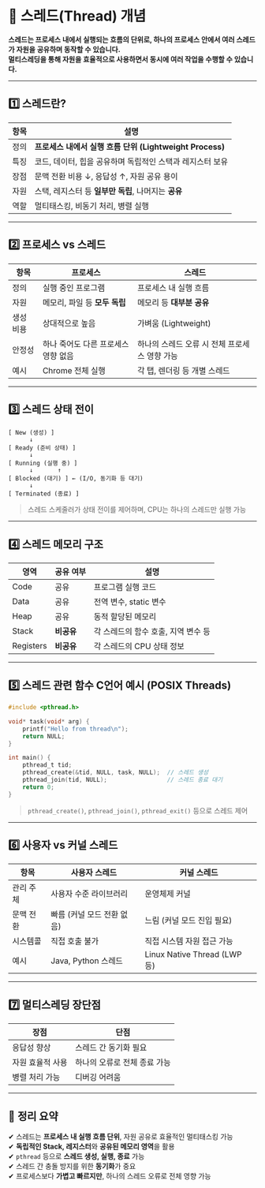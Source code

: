 # 🧵 스레드(Thread) 개념

**스레드는 프로세스 내에서 실행되는 흐름의 단위로, 하나의 프로세스 안에서 여러 스레드가 자원을 공유하며 동작할 수 있습니다.  
멀티스레딩을 통해 자원을 효율적으로 사용하면서 동시에 여러 작업을 수행할 수 있습니다.**

---

## 1️⃣ 스레드란?

| 항목       | 설명 |
|------------|------|
| 정의       | **프로세스 내에서 실행 흐름 단위 (Lightweight Process)** |
| 특징       | 코드, 데이터, 힙을 공유하며 독립적인 스택과 레지스터 보유 |
| 장점       | 문맥 전환 비용 ↓, 응답성 ↑, 자원 공유 용이 |
| 자원       | 스택, 레지스터 등 **일부만 독립**, 나머지는 **공유** |
| 역할       | 멀티태스킹, 비동기 처리, 병렬 실행 |

---

## 2️⃣ 프로세스 vs 스레드

| 항목       | 프로세스                       | 스레드                            |
|------------|--------------------------------|-----------------------------------|
| 정의       | 실행 중인 프로그램              | 프로세스 내 실행 흐름             |
| 자원       | 메모리, 파일 등 **모두 독립**    | 메모리 등 **대부분 공유**         |
| 생성 비용  | 상대적으로 높음                | 가벼움 (Lightweight)              |
| 안정성     | 하나 죽어도 다른 프로세스 영향 없음 | 하나의 스레드 오류 시 전체 프로세스 영향 가능 |
| 예시       | Chrome 전체 실행              | 각 탭, 렌더링 등 개별 스레드        |

---

## 3️⃣ 스레드 상태 전이

```
[ New (생성) ]
      ↓
[ Ready (준비 상태) ]
      ↓
[ Running (실행 중) ]
      ↓       ↑
[ Blocked (대기) ] ← (I/O, 동기화 등 대기)
      ↓
[ Terminated (종료) ]
```

> 스레드 스케줄러가 상태 전이를 제어하며, CPU는 하나의 스레드만 실행 가능

---

## 4️⃣ 스레드 메모리 구조

| 영역      | 공유 여부 | 설명 |
|-----------|-----------|------|
| Code      | 공유      | 프로그램 실행 코드 |
| Data      | 공유      | 전역 변수, static 변수 |
| Heap      | 공유      | 동적 할당된 메모리 |
| Stack     | **비공유** | 각 스레드의 함수 호출, 지역 변수 등 |
| Registers | **비공유** | 각 스레드의 CPU 상태 정보 |

---

## 5️⃣ 스레드 관련 함수 C언어 예시 (POSIX Threads)

```c
#include <pthread.h>

void* task(void* arg) {
    printf("Hello from thread\n");
    return NULL;
}

int main() {
    pthread_t tid;
    pthread_create(&tid, NULL, task, NULL);  // 스레드 생성
    pthread_join(tid, NULL);                 // 스레드 종료 대기
    return 0;
}
```

> `pthread_create()`, `pthread_join()`, `pthread_exit()` 등으로 스레드 제어

---

## 6️⃣ 사용자 vs 커널 스레드

| 항목       | 사용자 스레드                     | 커널 스레드                    |
|------------|-----------------------------------|--------------------------------|
| 관리 주체   | 사용자 수준 라이브러리             | 운영체제 커널                   |
| 문맥 전환   | 빠름 (커널 모드 전환 없음)         | 느림 (커널 모드 진입 필요)     |
| 시스템콜   | 직접 호출 불가                    | 직접 시스템 자원 접근 가능      |
| 예시       | Java, Python 스레드               | Linux Native Thread (LWP 등)   |

---

## 7️⃣ 멀티스레딩 장단점

| 장점                        | 단점                             |
|-----------------------------|----------------------------------|
| 응답성 향상                 | 스레드 간 동기화 필요            |
| 자원 효율적 사용             | 하나의 오류로 전체 종료 가능      |
| 병렬 처리 가능               | 디버깅 어려움                    |

---

## 🎯 정리 요약

✔ 스레드는 **프로세스 내 실행 흐름 단위**, 자원 공유로 효율적인 멀티태스킹 가능  
✔ **독립적인 Stack, 레지스터**와 **공유된 메모리 영역**을 활용  
✔ `pthread` 등으로 **스레드 생성, 실행, 종료** 가능  
✔ 스레드 간 충돌 방지를 위한 **동기화**가 중요  
✔ 프로세스보다 **가볍고 빠르지만**, 하나의 스레드 오류로 전체 영향 가능

